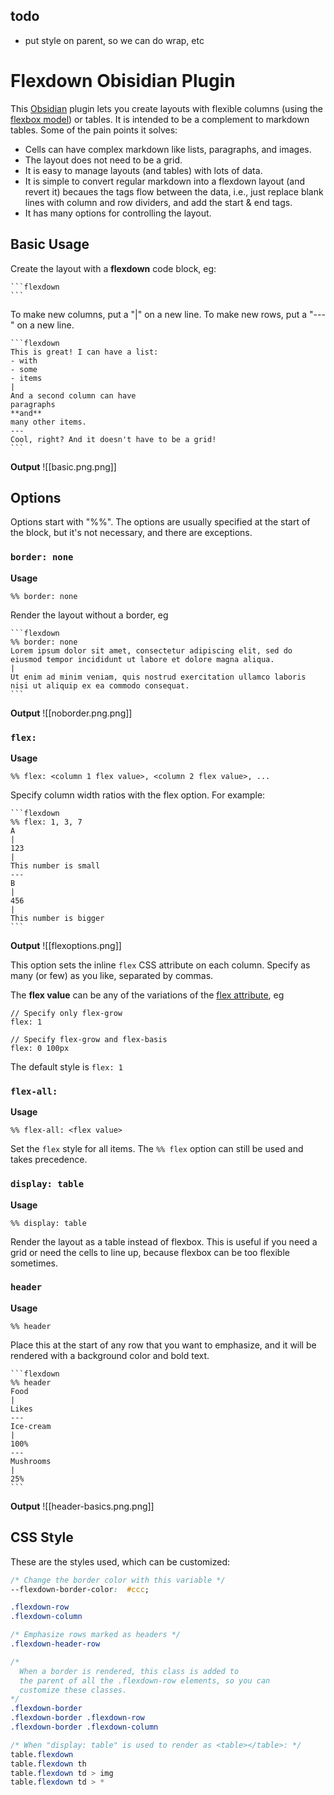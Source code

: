 ## todo
- put style on parent, so we can do wrap, etc

# Flexdown Obisidian Plugin

This [Obsidian](https://obsidian.md) plugin lets you create layouts with flexible columns (using the [flexbox model](https://developer.mozilla.org/en-US/docs/Learn/CSS/CSS_layout/Flexbox)) or tables. It is intended to be a complement to markdown tables. Some of the pain points it solves:
- Cells can have complex markdown like lists, paragraphs, and images.
- The layout does not need to be a grid.
- It is easy to manage layouts (and tables) with lots of data.
- It is simple to convert regular markdown into a flexdown layout (and revert it) becaues the tags flow between the data, i.e., just replace blank lines with column and row dividers, and add the start & end tags.
- It has many options for controlling the layout.

## Basic Usage

Create the layout with a **flexdown** code block, eg:

````
```flexdown
```
````

To make new columns, put a "|" on a new line. To make new rows, put a "---" on a new line. 

````
```flexdown
This is great! I can have a list:
- with 
- some
- items
|
And a second column can have
paragraphs
**and**
many other items.
---
Cool, right? And it doesn't have to be a grid!
```
````

**Output**
![[basic.png.png]]

## Options

Options start with "\%\%". The options are usually specified at the start of the block, but it's not necessary, and there are exceptions.

### `border: none`

**Usage**
```
%% border: none
```

Render the layout without a border, eg
````
```flexdown
%% border: none
Lorem ipsum dolor sit amet, consectetur adipiscing elit, sed do eiusmod tempor incididunt ut labore et dolore magna aliqua. 
|
Ut enim ad minim veniam, quis nostrud exercitation ullamco laboris nisi ut aliquip ex ea commodo consequat.
```
````

**Output**
![[noborder.png.png]]

### `flex:`

**Usage**
```
%% flex: <column 1 flex value>, <column 2 flex value>, ...
```

Specify column width ratios with the flex option. For example:
````
```flexdown
%% flex: 1, 3, 7
A
|
123
|
This number is small
---
B
|
456
|
This number is bigger
```
````

**Output**
![[flexoptions.png]]

This option sets the inline `flex` CSS attribute on each column. Specify as many (or few) as you like, separated by commas.

The **flex value** can be any of the variations of the [flex attribute](https://developer.mozilla.org/en-US/docs/Web/CSS/flex), eg
```
// Specify only flex-grow
flex: 1

// Specify flex-grow and flex-basis
flex: 0 100px
```

The default style is `flex: 1`


### `flex-all:`

**Usage**
```
%% flex-all: <flex value>
```

Set the `flex` style for all items. The `%% flex` option can still be used and takes precedence.

### `display: table`

**Usage**
```
%% display: table
```

Render the layout as a table instead of flexbox. This is useful if you need a grid or need the cells to line up, because flexbox can be too flexible sometimes.

### `header`

**Usage**
```
%% header
```

Place this at the start of any row that you want to emphasize, and it will be rendered with a background color and bold text.

````
```flexdown
%% header
Food
|
Likes
---
Ice-cream
|
100%
---
Mushrooms
|
25%
```
````

**Output**
![[header-basics.png.png]]

## CSS Style
These are the styles used, which can be customized:
```css
/* Change the border color with this variable */
--flexdown-border-color:  #ccc;

.flexdown-row 
.flexdown-column 

/* Emphasize rows marked as headers */
.flexdown-header-row

/*
  When a border is rendered, this class is added to
  the parent of all the .flexdown-row elements, so you can
  customize these classes.
*/
.flexdown-border
.flexdown-border .flexdown-row
.flexdown-border .flexdown-column

/* When "display: table" is used to render as <table></table>: */
table.flexdown 
table.flexdown th
table.flexdown td > img 
table.flexdown td > *
```

